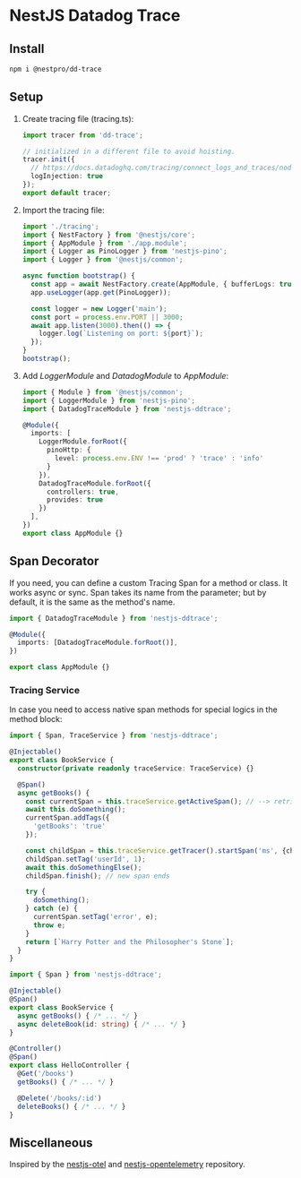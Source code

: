 # NestJS Datadog Trace

## Install

```sh
npm i @nestpro/dd-trace
```

## Setup

1. Create tracing file (tracing.ts):

    ```ts
    import tracer from 'dd-trace';

    // initialized in a different file to avoid hoisting.
    tracer.init({
      // https://docs.datadoghq.com/tracing/connect_logs_and_traces/nodejs/
      logInjection: true
    });
    export default tracer;

    ```

2. Import the tracing file:

    ```ts
    import './tracing';
    import { NestFactory } from '@nestjs/core';
    import { AppModule } from './app.module';
    import { Logger as PinoLogger } from 'nestjs-pino';
    import { Logger } from '@nestjs/common';

    async function bootstrap() {
      const app = await NestFactory.create(AppModule, { bufferLogs: true });
      app.useLogger(app.get(PinoLogger));

      const logger = new Logger('main');
      const port = process.env.PORT || 3000;
      await app.listen(3000).then(() => {
        logger.log(`Listening on port: ${port}`);
      });
    }
    bootstrap();
    ```

3. Add *LoggerModule* and *DatadogModule* to *AppModule*:

    ```ts
    import { Module } from '@nestjs/common';
    import { LoggerModule } from 'nestjs-pino';
    import { DatadogTraceModule } from 'nestjs-ddtrace';

    @Module({
      imports: [
        LoggerModule.forRoot({
          pinoHttp: {
            level: process.env.ENV !== 'prod' ? 'trace' : 'info'
          }
        }), 
        DatadogTraceModule.forRoot({
          controllers: true,
          provides: true
        })
      ],
    })
    export class AppModule {}
    ```

## Span Decorator

If you need, you can define a custom Tracing Span for a method or class. It works async or sync. Span takes its name from the parameter; but by default, it is the same as the method's name.

```ts
import { DatadogTraceModule } from 'nestjs-ddtrace';

@Module({
  imports: [DatadogTraceModule.forRoot()],
})

export class AppModule {}
```

### Tracing Service

In case you need to access native span methods for special logics in the method block:

```ts
import { Span, TraceService } from 'nestjs-ddtrace';

@Injectable()
export class BookService {
  constructor(private readonly traceService: TraceService) {}

  @Span()
  async getBooks() {
    const currentSpan = this.traceService.getActiveSpan(); // --> retrives current span, comes from http or @Span
    await this.doSomething();
    currentSpan.addTags({
      'getBooks': 'true'
    });

    const childSpan = this.traceService.getTracer().startSpan('ms', {childOf: currentSpan});
    childSpan.setTag('userId', 1);
    await this.doSomethingElse();
    childSpan.finish(); // new span ends

    try {
      doSomething();
    } catch (e) {
      currentSpan.setTag('error', e);
      throw e;
    }
    return [`Harry Potter and the Philosopher's Stone`];
  }
}
```

```ts
import { Span } from 'nestjs-ddtrace';

@Injectable()
@Span()
export class BookService {
  async getBooks() { /* ... */ }
  async deleteBook(id: string) { /* ... */ }
}

@Controller()
@Span()
export class HelloController {
  @Get('/books')
  getBooks() { /* ... */ }

  @Delete('/books/:id')
  deleteBooks() { /* ... */ }
}
```

## Miscellaneous

Inspired by the [nestjs-otel](https://github.com/pragmaticivan/nestjs-otel) and [nestjs-opentelemetry](https://github.com/MetinSeylan/Nestjs-OpenTelemetry#readme) repository.
